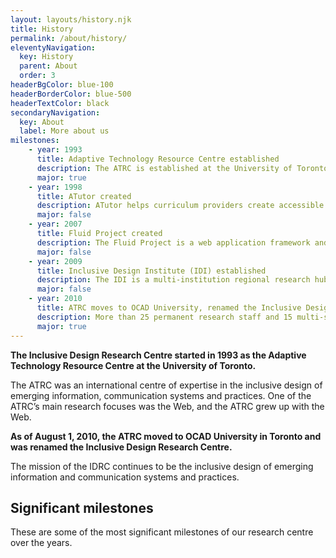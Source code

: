 ```yaml
---
layout: layouts/history.njk
title: History
permalink: /about/history/
eleventyNavigation:
  key: History
  parent: About
  order: 3
headerBgColor: blue-100
headerBorderColor: blue-500
headerTextColor: black
secondaryNavigation:
  key: About
  label: More about us
milestones:
    - year: 1993
      title: Adaptive Technology Resource Centre established
      description: The ATRC is established at the University of Toronto.
      major: true
    - year: 1998
      title: ATutor created
      description: ATutor helps curriculum providers create accessible learning resources
      major: false
    - year: 2007
      title: Fluid Project created
      description: The Fluid Project is a web application framework and library of web components that helps technologists build accessibility into the foundation
      major: false
    - year: 2009
      title: Inclusive Design Institute (IDI) established
      description: The IDI is a multi-institution regional research hub focusing on digital inclusion, funded by the Canada Foundation for Innovation and the Ontario Ministry of Research and Innovation. Post-secondary partner institutions include York University, Ryerson University, the University of Toronto, UOIT, Sheridan College, Seneca College and George Brown College.
      major: false
    - year: 2010
      title: ATRC moves to OCAD University, renamed the Inclusive Design Research Centre
      description: More than 25 permanent research staff and 15 multi-sector, international and national research projects made the transition to a new home at OCAD University.
      major: true
---
```

**The Inclusive Design Research Centre started in 1993 as the Adaptive Technology Resource Centre at the University of Toronto.**

The ATRC was an international centre of expertise in the inclusive design of emerging information, communication systems and practices. One of the ATRC’s main research focuses was the Web, and the ATRC grew up with the Web.

**As of August 1, 2010, the ATRC moved to OCAD University in Toronto and was renamed the Inclusive Design Research Centre.**

The mission of the IDRC continues to be the inclusive design of emerging information and communication systems and practices.

## Significant milestones

These are some of the most significant milestones of our research centre over the years.
